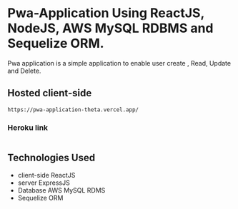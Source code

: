 # Pwa-Application Using ReactJS, NodeJS, AWS MySQL RDBMS and Sequelize ORM.

Pwa application is a simple application  to enable user create , Read, Update and Delete.

## Hosted client-side 
```
https://pwa-application-theta.vercel.app/
```

### Heroku link 
```

```

## Technologies Used

- client-side ReactJS
- server ExpressJS 
- Database AWS MySQL RDMS
- Sequelize ORM

